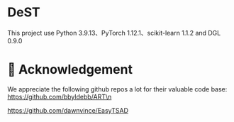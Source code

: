 # DeST
This project use Python 3.9.13、PyTorch 1.12.1、scikit-learn 1.1.2 and DGL 0.9.0


# 🎉 Acknowledgement
We appreciate the following github repos a lot for their valuable code base:
https://github.com/bbyldebb/ART\n

https://github.com/dawnvince/EasyTSAD
